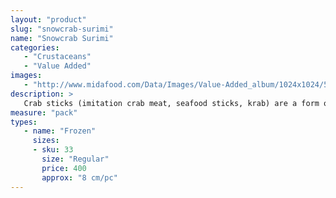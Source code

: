 ```yaml
---
layout: "product"
slug: "snowcrab-surimi"
name: "Snowcrab Surimi"
categories:
   - "Crustaceans"
   - "Value Added"
images:
   - "http://www.midafood.com/Data/Images/Value-Added_album/1024x1024/54ec249ab4398262.jpg"
description: >
   Crab sticks (imitation crab meat, seafood sticks, krab) are a form of kamaboko, a processed seafood made of finely pulverized white fish flesh (surimi), shaped and cured to resemble leg meat of snow crab or Japanese spider crab.
measure: "pack"
types: 
   - name: "Frozen"
     sizes: 
     - sku: 33
       size: "Regular"
       price: 400
       approx: "8 cm/pc"
---
```

